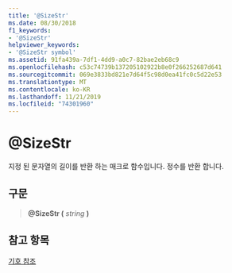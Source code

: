 ```yaml
---
title: '@SizeStr'
ms.date: 08/30/2018
f1_keywords:
- '@SizeStr'
helpviewer_keywords:
- '@SizeStr symbol'
ms.assetid: 91fa439a-7df1-4dd9-a0c7-82bae2eb68c9
ms.openlocfilehash: c53c74739b137205102922b8e0f266252687d641
ms.sourcegitcommit: 069e3833bd821e7d64f5c98d0ea41fc0c5d22e53
ms.translationtype: MT
ms.contentlocale: ko-KR
ms.lasthandoff: 11/21/2019
ms.locfileid: "74301960"
---
```

# <a name="sizestr"></a>\@SizeStr

지정 된 문자열의 길이를 반환 하는 매크로 함수입니다. 정수를 반환 합니다.

## <a name="syntax"></a>구문

> **\@SizeStr (** *string* **)**

## <a name="see-also"></a>참고 항목

[기호 참조](../../assembler/masm/symbols-reference.md)
